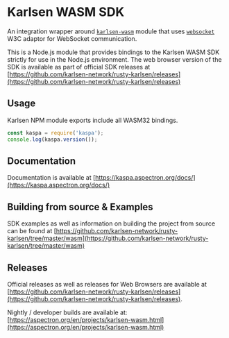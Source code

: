 # Karlsen WASM SDK

An integration wrapper around [`karlsen-wasm`](https://www.npmjs.com/package/karlsen-wasm) module that uses [`websocket`](https://www.npmjs.com/package/websocket) W3C adaptor for WebSocket communication.

This is a Node.js module that provides bindings to the Karlsen WASM SDK strictly for use in the Node.js environment. The web browser version of the SDK is available as part of official SDK releases at [https://github.com/karlsen-network/rusty-karlsen/releases](https://github.com/karlsen-network/rusty-karlsen/releases)

## Usage

Karlsen NPM module exports include all WASM32 bindings.
```javascript
const kaspa = require('kaspa');
console.log(kaspa.version());
```

## Documentation

Documentation is available at [https://kaspa.aspectron.org/docs/](https://kaspa.aspectron.org/docs/)


## Building from source & Examples

SDK examples as well as information on building the project from source can be found at [https://github.com/karlsen-network/rusty-karlsen/tree/master/wasm](https://github.com/karlsen-network/rusty-karlsen/tree/master/wasm)

## Releases

Official releases as well as releases for Web Browsers are available at [https://github.com/karlsen-network/rusty-karlsen/releases](https://github.com/karlsen-network/rusty-karlsen/releases).

Nightly / developer builds are available at: [https://aspectron.org/en/projects/karlsen-wasm.html](https://aspectron.org/en/projects/karlsen-wasm.html)

